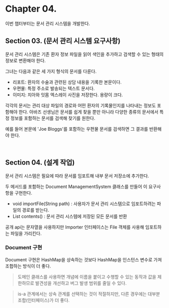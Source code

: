 # Chapter 04.

이번 챕터부터는 문서 관리 시스템을 개발한다.

## Section 03. (문서 관리 시스템 요구사항)

문서 관리 시스템은 기존 환자 정보 파일을 읽어 색인을 추가하고 검색할 수 있는 형태의 정보로 변환해야 한다.

그녀는 다음과 같은 세 가지 형식의 문서를 다룬다.

* 리포트: 환자의 수술과 관련된 상담 내용을 기록한 본문이다.
* 우편물: 특정 주소로 발송되는 텍스트 문서다.
* 이미지: 치아와 잇몸 엑스레이 사진을 저장한다. 용량이 크다.

각각의 문서는 관리 대상 파일의 경로와 어떤 환자의 기록물인지를 나타내는 정보도 포함해야 한다.
아바즈 선생님은 문서를 쉽게 찾을 뿐만 아니라 다양한 종류의 문서에서 특정 정보를 포함하는 문서를 검색해 찾기를 원한다.

예를 들어 본문에 'Joe Bloggs'를 포함하는 우편물 문서를 검색하면 그 결과를 반환해야 한다.

<br>

## Section 04. (설계 작업)

문서 관리 시스템은 필요에 따라 문서를 임포트해 내부 문서 저장소에 추가한다.

두 메서드를 포함하는 Document ManagementSystem 클래스를 만들어 이 요구사항을 구현한다.

* void importFile(String path) : 사용자가 문서 관리 시스템으로 임포트하려는 파일의 경로를 받는다.
* List<Document> contents() : 문서 관리 시스템에 저장된 모든 문서를 반환

공개 api는 문자열을 사용하지만  Importer 인터페이스는 File 객체를 사용해 임포트하는 파일을 가리킨다.

### Document 구현

Document 구현은 HashMap을 상속하는 것보다 HashMap을 인스턴스 변수로 가져 조합하는 방식이 더 좋다. 

> 도메인 클래스를 사용하면 개념에 이름을 붙이고 수행할 수 있는 동작과 값을 제한하므로 발견성을 개선하고 버그 발생 범위를 줄일 수 있다.

> is-a 관계에서는 상속 관계를 선택하는 것이 적절하지만, 다른 경우에는 대부분 조합(인터페이스)가 더 좋다.
